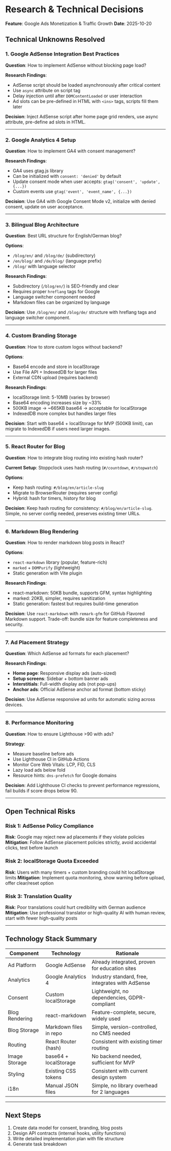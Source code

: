 # Research & Technical Decisions

**Feature**: Google Ads Monetization & Traffic Growth
**Date**: 2025-10-20

## Technical Unknowns Resolved

### 1. Google AdSense Integration Best Practices

**Question**: How to implement AdSense without blocking page load?

**Research Findings**:
- AdSense script should be loaded asynchronously after critical content
- Use `async` attribute on script tag
- Delay injection until after `DOMContentLoaded` or user interaction
- Ad slots can be pre-defined in HTML with `<ins>` tags, scripts fill them later

**Decision**: Inject AdSense script after home page grid renders, use async attribute, pre-define ad slots in HTML.

---

### 2. Google Analytics 4 Setup

**Question**: How to implement GA4 with consent management?

**Research Findings**:
- GA4 uses gtag.js library
- Can be initialized with `consent: 'denied'` by default
- Update consent mode when user accepts: `gtag('consent', 'update', {...})`
- Custom events use `gtag('event', 'event_name', {...})`

**Decision**: Use GA4 with Google Consent Mode v2, initialize with denied consent, update on user acceptance.

---

### 3. Bilingual Blog Architecture

**Question**: Best URL structure for English/German blog?

**Options**:
- `/blog/en/` and `/blog/de/` (subdirectory)
- `/en/blog/` and `/de/blog/` (language prefix)
- `/blog/` with language selector

**Research Findings**:
- Subdirectory (`/blog/en/`) is SEO-friendly and clear
- Requires proper `hreflang` tags for Google
- Language switcher component needed
- Markdown files can be organized by language

**Decision**: Use `/blog/en/` and `/blog/de/` structure with hreflang tags and language switcher component.

---

### 4. Custom Branding Storage

**Question**: How to store custom logos without backend?

**Options**:
- Base64 encode and store in localStorage
- Use File API + IndexedDB for larger files
- External CDN upload (requires backend)

**Research Findings**:
- localStorage limit: 5-10MB (varies by browser)
- Base64 encoding increases size by ~33%
- 500KB image → ~665KB base64 → acceptable for localStorage
- IndexedDB more complex but handles larger files

**Decision**: Start with base64 + localStorage for MVP (500KB limit), can migrate to IndexedDB if users need larger images.

---

### 5. React Router for Blog

**Question**: How to integrate blog routing into existing hash router?

**Current Setup**: Stoppclock uses hash routing (`#/countdown`, `#/stopwatch`)

**Options**:
- Keep hash routing: `#/blog/en/article-slug`
- Migrate to BrowserRouter (requires server config)
- Hybrid: hash for timers, history for blog

**Decision**: Keep hash routing for consistency: `#/blog/en/article-slug`. Simple, no server config needed, preserves existing timer URLs.

---

### 6. Markdown Blog Rendering

**Question**: How to render markdown blog posts in React?

**Options**:
- `react-markdown` library (popular, feature-rich)
- `marked` + `DOMPurify` (lightweight)
- Static generation with Vite plugin

**Research Findings**:
- react-markdown: 50KB bundle, supports GFM, syntax highlighting
- marked: 20KB, simpler, requires sanitization
- Static generation: fastest but requires build-time generation

**Decision**: Use `react-markdown` with `remark-gfm` for GitHub Flavored Markdown support. Trade-off: bundle size for feature completeness and security.

---

### 7. Ad Placement Strategy

**Question**: Which AdSense ad formats for each placement?

**Research Findings**:
- **Home page**: Responsive display ads (auto-sized)
- **Setup screens**: Sidebar + bottom banner ads
- **Interstitials**: Full-width display ads (not pop-ups)
- **Anchor ads**: Official AdSense anchor ad format (bottom sticky)

**Decision**: Use AdSense responsive ad units for automatic sizing across devices.

---

### 8. Performance Monitoring

**Question**: How to ensure Lighthouse >90 with ads?

**Strategy**:
- Measure baseline before ads
- Use Lighthouse CI in GitHub Actions
- Monitor Core Web Vitals: LCP, FID, CLS
- Lazy load ads below fold
- Resource hints: `dns-prefetch` for Google domains

**Decision**: Add Lighthouse CI checks to prevent performance regressions, fail builds if score drops below 90.

---

## Open Technical Risks

### Risk 1: AdSense Policy Compliance
**Risk**: Google may reject new ad placements if they violate policies
**Mitigation**: Follow AdSense placement policies strictly, avoid accidental clicks, test before launch

### Risk 2: localStorage Quota Exceeded
**Risk**: Users with many timers + custom branding could hit localStorage limits
**Mitigation**: Implement quota monitoring, show warning before upload, offer clear/reset option

### Risk 3: Translation Quality
**Risk**: Poor translations could hurt credibility with German audience
**Mitigation**: Use professional translator or high-quality AI with human review, start with fewer high-quality posts

---

## Technology Stack Summary

| Component | Technology | Rationale |
|-----------|-----------|-----------|
| Ad Platform | Google AdSense | Already integrated, proven for education sites |
| Analytics | Google Analytics 4 | Industry standard, free, integrates with AdSense |
| Consent | Custom localStorage | Lightweight, no dependencies, GDPR-compliant |
| Blog Rendering | react-markdown | Feature-complete, secure, widely used |
| Blog Storage | Markdown files in repo | Simple, version-controlled, no CMS needed |
| Routing | React Router (hash) | Consistent with existing timer routing |
| Image Storage | base64 + localStorage | No backend needed, sufficient for MVP |
| Styling | Existing CSS tokens | Consistent with current design system |
| i18n | Manual JSON files | Simple, no library overhead for 2 languages |

---

## Next Steps

1. Create data model for consent, branding, blog posts
2. Design API contracts (internal hooks, utility functions)
3. Write detailed implementation plan with file structure
4. Generate task breakdown
